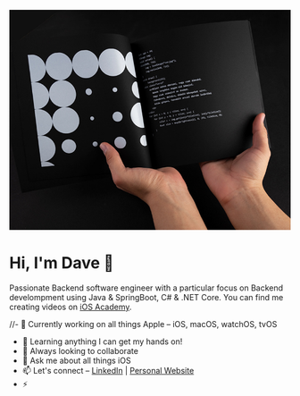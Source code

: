 ![David Amadi](https://raw.githubusercontent.com/dayveedo1/dayveedo1/master/photo-2.jpg)

# Hi, I'm Dave 👋

Passionate Backend software engineer with a particular focus on Backend develompment using Java & SpringBoot, C# & .NET Core. You can find me creating videos on [iOS Academy](https://www.youtube.com/iOSAcademy).

//- 🔭 Currently working on all things Apple – iOS, macOS, watchOS, tvOS
- 🌱 Learning anything I can get my hands on!
- 👯 Always looking to collaborate
- 💬 Ask me about all things iOS
- 📫 Let's connect – [LinkedIn](https://www.linkedin.com/in/afrazsiddiqui) | [Personal Website](https://safeside.tk)
- ⚡
